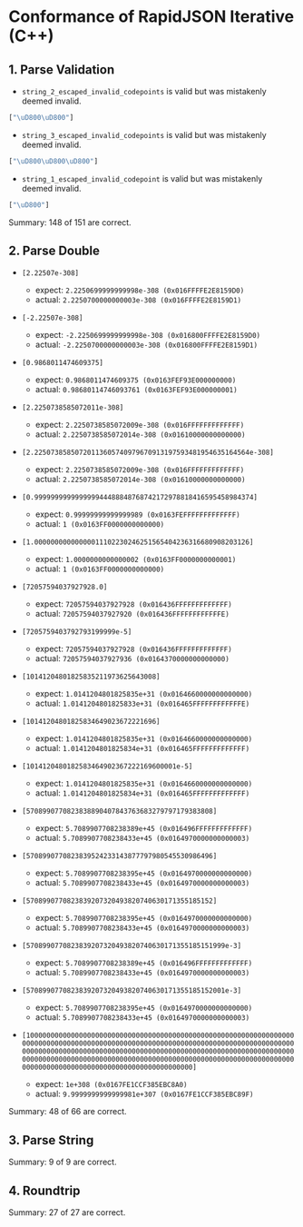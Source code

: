# Conformance of RapidJSON Iterative (C++)

## 1. Parse Validation

* `string_2_escaped_invalid_codepoints` is valid but was mistakenly deemed invalid.
~~~js
["\uD800\uD800"]
~~~

* `string_3_escaped_invalid_codepoints` is valid but was mistakenly deemed invalid.
~~~js
["\uD800\uD800\uD800"]
~~~

* `string_1_escaped_invalid_codepoint` is valid but was mistakenly deemed invalid.
~~~js
["\uD800"]
~~~


Summary: 148 of 151 are correct.

## 2. Parse Double

* `[2.22507e-308]`
  * expect: `2.2250699999999998e-308 (0x016FFFFE2E8159D0)`
  * actual: `2.2250700000000003e-308 (0x016FFFFE2E8159D1)`

* `[-2.22507e-308]`
  * expect: `-2.2250699999999998e-308 (0x016800FFFFE2E8159D0)`
  * actual: `-2.2250700000000003e-308 (0x016800FFFFE2E8159D1)`

* `[0.9868011474609375]`
  * expect: `0.9868011474609375 (0x0163FEF93E000000000)`
  * actual: `0.98680114746093761 (0x0163FEF93E000000001)`

* `[2.2250738585072011e-308]`
  * expect: `2.2250738585072009e-308 (0x016FFFFFFFFFFFFF)`
  * actual: `2.2250738585072014e-308 (0x01610000000000000)`

* `[2.22507385850720113605740979670913197593481954635164564e-308]`
  * expect: `2.2250738585072009e-308 (0x016FFFFFFFFFFFFF)`
  * actual: `2.2250738585072014e-308 (0x01610000000000000)`

* `[0.999999999999999944488848768742172978818416595458984374]`
  * expect: `0.99999999999999989 (0x0163FEFFFFFFFFFFFFF)`
  * actual: `1 (0x0163FF0000000000000)`

* `[1.00000000000000011102230246251565404236316680908203126]`
  * expect: `1.0000000000000002 (0x0163FF0000000000001)`
  * actual: `1 (0x0163FF0000000000000)`

* `[72057594037927928.0]`
  * expect: `72057594037927928 (0x016436FFFFFFFFFFFFF)`
  * actual: `72057594037927920 (0x016436FFFFFFFFFFFFE)`

* `[7205759403792793199999e-5]`
  * expect: `72057594037927928 (0x016436FFFFFFFFFFFFF)`
  * actual: `72057594037927936 (0x0164370000000000000)`

* `[10141204801825835211973625643008]`
  * expect: `1.0141204801825835e+31 (0x0164660000000000000)`
  * actual: `1.0141204801825833e+31 (0x016465FFFFFFFFFFFFE)`

* `[10141204801825834649023672221696]`
  * expect: `1.0141204801825835e+31 (0x0164660000000000000)`
  * actual: `1.0141204801825834e+31 (0x016465FFFFFFFFFFFFF)`

* `[1014120480182583464902367222169600001e-5]`
  * expect: `1.0141204801825835e+31 (0x0164660000000000000)`
  * actual: `1.0141204801825834e+31 (0x016465FFFFFFFFFFFFF)`

* `[5708990770823838890407843763683279797179383808]`
  * expect: `5.7089907708238389e+45 (0x016496FFFFFFFFFFFFF)`
  * actual: `5.7089907708238433e+45 (0x0164970000000000003)`

* `[5708990770823839524233143877797980545530986496]`
  * expect: `5.7089907708238395e+45 (0x0164970000000000000)`
  * actual: `5.7089907708238433e+45 (0x0164970000000000003)`

* `[5708990770823839207320493820740630171355185152]`
  * expect: `5.7089907708238395e+45 (0x0164970000000000000)`
  * actual: `5.7089907708238433e+45 (0x0164970000000000003)`

* `[5708990770823839207320493820740630171355185151999e-3]`
  * expect: `5.7089907708238389e+45 (0x016496FFFFFFFFFFFFF)`
  * actual: `5.7089907708238433e+45 (0x0164970000000000003)`

* `[5708990770823839207320493820740630171355185152001e-3]`
  * expect: `5.7089907708238395e+45 (0x0164970000000000000)`
  * actual: `5.7089907708238433e+45 (0x0164970000000000003)`

* `[100000000000000000000000000000000000000000000000000000000000000000000000000000000000000000000000000000000000000000000000000000000000000000000000000000000000000000000000000000000000000000000000000000000000000000000000000000000000000000000000000000000000000000000000000000000000000000000000000000000000000000000]`
  * expect: `1e+308 (0x0167FE1CCF385EBC8A0)`
  * actual: `9.9999999999999981e+307 (0x0167FE1CCF385EBC89F)`


Summary: 48 of 66 are correct.

## 3. Parse String


Summary: 9 of 9 are correct.

## 4. Roundtrip


Summary: 27 of 27 are correct.

